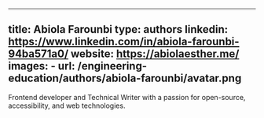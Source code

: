 ----
title: Abiola Farounbi
type: authors
linkedin: https://www.linkedin.com/in/abiola-farounbi-94ba571a0/
website: https://abiolaesther.me/
images: 
    - url: /engineering-education/authors/abiola-farounbi/avatar.png
----
Frontend developer and Technical Writer with a passion for open-source, accessibility, and web technologies.